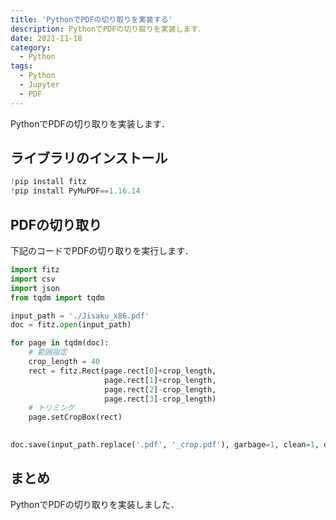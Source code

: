 ```yaml
---
title: 'PythonでPDFの切り取りを実装する'
description: PythonでPDFの切り取りを実装します．
date: 2021-11-18
category: 
  - Python
tags:
  - Python
  - Jupyter
  - PDF
---
```


<!-- https://www.hamlet-engineer.com -->
PythonでPDFの切り取りを実装します．

<!-- more -->

<ClientOnly>
  <CallInArticleAdsense />
</ClientOnly>






## ライブラリのインストール
```python
!pip install fitz
!pip install PyMuPDF==1.16.14
```

<!-- ## PDFの範囲確認
下記のコードでPDFの切り取り範囲を確認します．

```python
import fitz
import csv
import json
from tqdm import tqdm

input_path = './Jisaku_x86.pdf'
doc = fitz.open(input_path)

for page in tqdm(doc):
    for f in range(3):
        crop_length = 120 * (f + 1)
        # rect = fitz.Rect(page.rect[0]+crop_length,page.rect[1]+crop_length,page.rect[2]-crop_length,page.rect[3]-crop_length)
        rect = fitz.Rect(page.rect[0],page.rect[1]-crop_length,page.rect[2],page.rect[3]+crop_length)
        # 図形挿入
        page.drawRect(rect,color=(0.25 * (f + 1), 0.25 * (f + 1), 0.25 * (f + 1)))

doc.save('./sample.pdf', garbage=1, clean=1, deflate=1)
``` -->

## PDFの切り取り
下記のコードでPDFの切り取りを実行します．

```python
import fitz
import csv
import json
from tqdm import tqdm

input_path = './Jisaku_x86.pdf'
doc = fitz.open(input_path)

for page in tqdm(doc):
    # 範囲指定
    crop_length = 40
    rect = fitz.Rect(page.rect[0]+crop_length,
                     page.rect[1]+crop_length,
                     page.rect[2]-crop_length,
                     page.rect[3]-crop_length)
    # トリミング
    page.setCropBox(rect)
    

doc.save(input_path.replace('.pdf', '_crop.pdf'), garbage=1, clean=1, deflate=1)
```

## まとめ
PythonでPDFの切り取りを実装しました．







<ClientOnly>
  <CallInArticleAdsense />
</ClientOnly>

